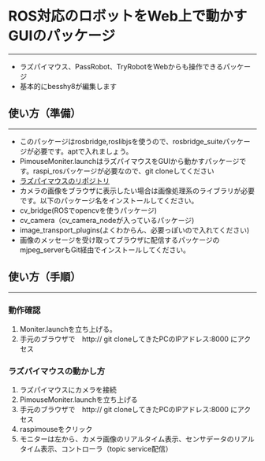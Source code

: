 # ROS対応のロボットをWeb上で動かすGUIのパッケージ
---
- ラズパイマウス、PassRobot、TryRobotをWebからも操作できるパッケージ
- 基本的にbesshy8が編集します

## 使い方（準備）
---
- このパッケージはrosbridge,roslibjsを使うので、rosbridge_suiteパッケージが必要です。aptで入れましょう。
- PimouseMoniter.launchはラズパイマウスをGUIから動かすパッケージです。raspi_rosパッケージが必要なので、git cloneしてください
- [ラズパイマウスのリポジトリ](https://github.com/Besshy8/raspi_ros/tree/dev)
- カメラの画像をブラウザに表示したい場合は画像処理系のライブラリが必要です。以下のパッケージ名をインストールしてください。
- cv_bridge(ROSでopencvを使うパッケージ)
- cv_camera（cv_camera_nodeが入っているパッケージ)
- image_transport_plugins(よくわからん、必要っぽいので入れてください)
- 画像のメッセージを受け取ってブラウザに配信するパッケージのmjpeg_serverもGit経由でインストールしてください。

## 使い方（手順）
---
### 動作確認
1. Moniter.launchを立ち上げる。
2. 手元のブラウザで　http:// git cloneしてきたPCのIPアドレス:8000 にアクセス

### ラズパイマウスの動かし方
1. ラズパイマウスにカメラを接続
2. PimouseMoniter.launchを立ち上げる
3. 手元のブラウザで　http:// git cloneしてきたPCのIPアドレス:8000 にアクセス
4. raspimouseをクリック
5. モニターは左から、カメラ画像のリアルタイム表示、センサデータのリアルタイム表示、コントローラ（topic service配信）